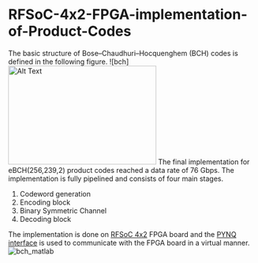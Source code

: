 # RFSoC-4x2-FPGA-implementation-of-Product-Codes

The basic structure of Bose–Chaudhuri–Hocquenghem (BCH) codes is defined in the following figure.
![bch]<img src="[image-url](https://github.com/user-attachments/assets/8ea7196b-6524-4592-8615-7c989665ecdd)" alt="Alt Text" width="300" height="200">
The final implementation for eBCH(256,239,2) product codes reached a data rate of 76 Gbps. The implementation is fully pipelined and consists of four main stages.
1. Codeword generation
2. Encoding block
3. Binary Symmetric Channel
4. Decoding block

The implementation is done on [RFSoC 4x2](https://www.rfsoc-pynq.io/rfsoc_4x2_overview.html) FPGA board and the [PYNQ interface](https://pynq.readthedocs.io/en/v2.0/overlay_design_methodology/overlay_tutorial.html) is used to communicate with the FPGA board in a virtual manner.
![bch_matlab](https://github.com/user-attachments/assets/51ddba50-237d-4fd0-b7a4-9cc627a8bc76)
